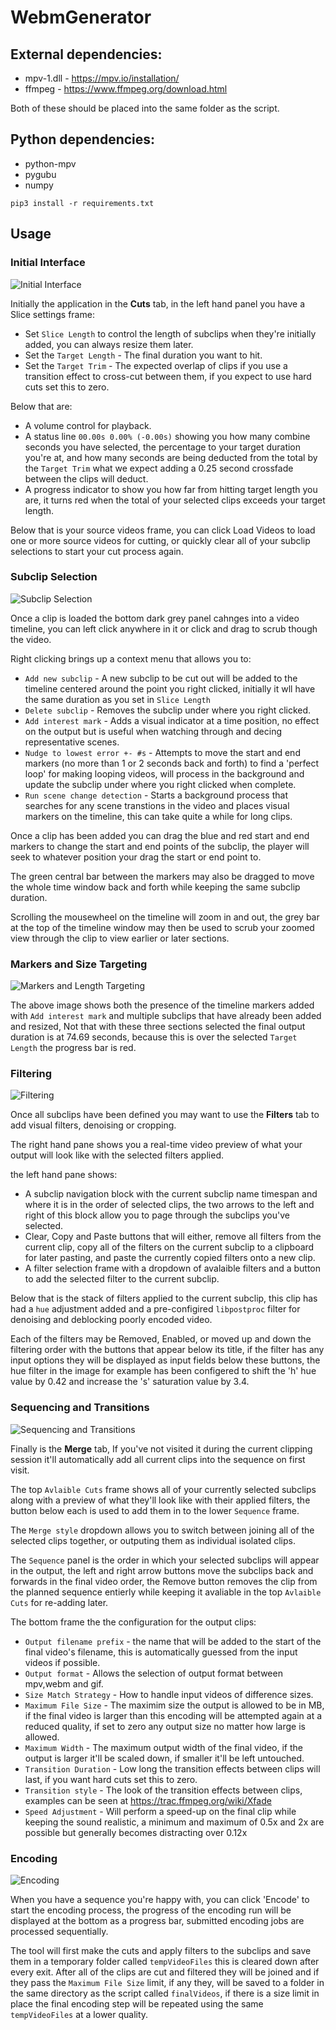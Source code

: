 # WebmGenerator


## External dependencies:
- mpv-1.dll - https://mpv.io/installation/
- ffmpeg - https://www.ffmpeg.org/download.html

Both of these should be placed into the same folder as the script.

## Python dependencies:

- python-mpv
- pygubu
- numpy

 `pip3 install -r requirements.txt`

## Usage

### Initial Interface

![Initial Interface](https://github.com/dfaker/WebmGenerator/blob/version2-tk/DocumentationImages/01%20-%20UI-Initial-Interface.png)

Initially the application in the **Cuts** tab, in the left hand panel you have a Slice settings frame:

- Set `Slice Length` to control the length of subclips when they're initially added, you can always resize them later.
- Set the `Target Length` - The final duration you want to hit.
- Set the `Target Trim` - The expected overlap of clips if you use a transition effect to cross-cut between them, if you expect to use hard cuts set this to zero.

Below that are:

- A volume control for playback.
- A status line `00.00s 0.00% (-0.00s)` showing you how many combine seconds you have selected, the percentage to your target duration you're at, and how many seconds are being deducted from the total by the `Target Trim` what we expect adding a 0.25 second crossfade between the clips will deduct.
- A progress indicator to show you how far from hitting target length you are, it turns red when the total of your selected clips exceeds your target length.

Below that is your source videos frame, you can click Load Videos to load one or more source videos for cutting, or quickly clear all of your subclip selections to start your cut process again.

### Subclip Selection

![Subclip Selection](https://github.com/dfaker/WebmGenerator/blob/version2-tk/DocumentationImages/02%20-%20UI-Clip%20Addition.png)

Once a clip is loaded the bottom dark grey panel cahnges into a video timeline, you can left click anywhere in it or click and drag to scrub though the video.

Right clicking brings up a context menu that allows you to:

- `Add new subclip` - A new subclip to be cut out will be added to the timeline centered around the point you right clicked, initially it wll have the same duration as you set in `Slice Length`
- `Delete subclip` - Removes the subclip under where you right clicked.
- `Add interest mark` - Adds a visual indicator at a time position, no effect on the output but is useful when watching through and decing representative scenes.
- `Nudge to lowest error +- #s` - Attempts to move the start and end markers (no more than 1 or 2 seconds back and forth) to find a 'perfect loop' for making looping videos, will process in the background and update the subclip under where you right clicked when complete.
- `Run scene change detection` - Starts a background process that searches for any scene transtions in the video and places visual markers on the timeline, this can take quite a while for long clips.

Once a clip has been added you can drag the blue and red start and end markers to change the start and end points of the subclip, the player will seek to whatever position your drag the start or end point to.

The green central bar between the markers may also be dragged to move the whole time window back and forth while keeping the same subclip duration.

Scrolling the mousewheel on the timeline will zoom in and out, the grey bar at the top of the timeline window may then be used to scrub your zoomed view through the clip to view earlier or later sections.

### Markers and Size Targeting

![Markers and Length Targeting](https://github.com/dfaker/WebmGenerator/blob/version2-tk/DocumentationImages/03%20-%20Multiple%20clips%20and%20markers.png)

The above image shows both the presence of the timeline markers added with `Add interest mark` and multiple subclips that have already been added and resized, Not that with these three sections selected the final output duration is at 74.69 seconds, because this is over the selected `Target Length` the progress bar is red.

### Filtering

![Filtering](https://github.com/dfaker/WebmGenerator/blob/version2-tk/DocumentationImages/04%20-%20Filtering.png)

Once all subclips have been defined you may want to use the **Filters** tab to add visual filters, denoising or cropping.

The right hand pane shows you a real-time video preview of what your output will look like with the selected filters applied.

the left hand pane shows:
- A subclip navigation block with the current subclip name timespan and where it is in the order of selected clips, the two arrows to the left and right of this block allow you to page through the subclips you've selected.
- Clear, Copy and Paste buttons that will either, remove all filters from the current clip, copy all of the filters on the current subclip to a clipboard for later pasting, and paste the currently copied filters onto a new clip.
- A filter selection frame with a dropdown of avalaible filters and a button to add the selected filter to the current subclip.

Below that is the stack of filters applied to the current subclip, this clip has had a `hue` adjustment added and a pre-configired `libpostproc` filter for denoising and deblocking poorly encoded video.

Each of the filters may be Removed, Enabled, or moved up and down the filtering order with the buttons that appear below its title, if the filter has any input options they will be displayed as input fields below these buttons, the hue filter in the image for example has been configered to shift the 'h' hue value by 0.42 and increase the 's' saturation value by 3.4.

### Sequencing and Transitions

![Sequencing and Transitions](https://github.com/dfaker/WebmGenerator/blob/version2-tk/DocumentationImages/05%20-%20Sequencing%20and%20Transitions.png)

Finally is the **Merge** tab, If you've not visited it during the current clipping session it'll automatically add all current clips into the sequence on first visit.

The top `Avlaible Cuts` frame shows all of your currently selected subclips along with a preview of what they'll look like with their applied filters, the button below each is used to add them in to the lower `Sequence` frame.

The `Merge style` dropdown allows you to switch between joining all of the selected clips together, or outputing them as individual isolated clips.

The `Sequence` panel is the order in which your selected subclips will appear in the output, the left and right arrow buttons move the subclips back and forwards in the final video order, the Remove button removes the clip from the planned sequence entierly while keeping it avaliable in the top `Avlaible Cuts` for re-adding later.

The bottom frame the the configuration for the output clips:
- `Output filename prefix` - the name that will be added to the start of the final video's filename, this is automatically guessed from the input videos if possible.
- `Output format` - Allows the selection of output format between mpv,webm and gif.
- `Size Match Strategy` - How to handle input videos of difference sizes.
- `Maximum File Size` - The maximim size the output is allowed to be in MB, if the final video is larger than this encoding will be attempted again at a reduced quality, if set to zero any output size no matter how large is allowed.
- `Maximum Width` - The maximum output width of the final video, if the output is larger it'll be scaled down, if smaller it'll be left untouched.
- `Transition Duration` - Low long the transition effects between clips will last, if you want hard cuts set this to zero.
- `Transition style` - The look of the transition effects between clips, examples can be seen at https://trac.ffmpeg.org/wiki/Xfade
- `Speed Adjustment` - Will perform a speed-up on the final clip while keeping the sound realistic, a minimum and maximum of 0.5x and 2x are possible but generally becomes distracting over 0.12x

### Encoding

![Encoding](https://github.com/dfaker/WebmGenerator/blob/version2-tk/DocumentationImages/06%20-%20Encoding.png)

When you have a sequence you're happy with, you can click 'Encode' to start the encoding process, the progress of the encoding run will be displayed at the bottom as a progress bar, submitted encoding jobs are processed sequentially.

The tool will first make the cuts and apply filters to the subclips and save them in a temporary folder called `tempVideoFiles` this is cleared down after every exit.
After all of the clips are cut and filtered they will be joined and if they pass the `Maximum File Size` limit, if any they, will be saved to a folder in the same directory as the script called `finalVideos`, if there is a size limit in place the final encoding step will be repeated using the same `tempVideoFiles` at a lower quality.
